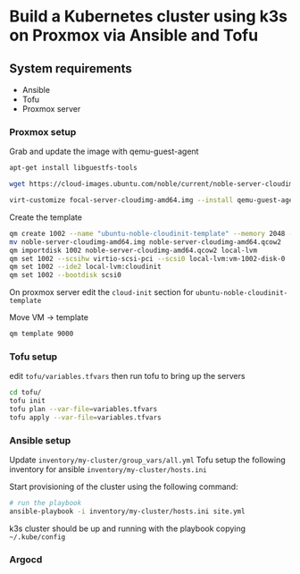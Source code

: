 # Build a Kubernetes cluster using k3s on Proxmox via Ansible and Tofu

## System requirements

* Ansible
* Tofu
* Proxmox server

### Proxmox setup

Grab and update the image with qemu-guest-agent

```bash
apt-get install libguestfs-tools
```

```bash
wget https://cloud-images.ubuntu.com/noble/current/noble-server-cloudimg-amd64.img
```

```bash
virt-customize focal-server-cloudimg-amd64.img --install qemu-guest-agent
```

Create the template

```bash
qm create 1002 --name "ubuntu-noble-cloudinit-template" --memory 2048 --net0 virtio,bridge=vmbr0
mv noble-server-cloudimg-amd64.img noble-server-cloudimg-amd64.qcow2
qm importdisk 1002 noble-server-cloudimg-amd64.qcow2 local-lvm
qm set 1002 --scsihw virtio-scsi-pci --scsi0 local-lvm:vm-1002-disk-0
qm set 1002 --ide2 local-lvm:cloudinit
qm set 1002 --bootdisk scsi0
```
On proxmox server edit the `cloud-init` section for `ubuntu-noble-cloudinit-template`

Move VM -> template

```bash
qm template 9000
```

### Tofu setup

edit `tofu/variables.tfvars` then run tofu to bring up the servers

```bash
cd tofu/
tofu init
tofu plan --var-file=variables.tfvars
tofu apply --var-file=variables.tfvars
```

### Ansible setup

Update `inventory/my-cluster/group_vars/all.yml`
Tofu setup the following inventory for ansible `inventory/my-cluster/hosts.ini`

Start provisioning of the cluster using the following command:

```bash
# run the playbook
ansible-playbook -i inventory/my-cluster/hosts.ini site.yml
```

k3s cluster should be up and running with the playbook copying `~/.kube/config`

### Argocd
